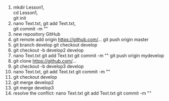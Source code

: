 1. mkdir Lesson1,  
   cd Lesson1,  
   git init
2. nano Text.txt, 
   git add Text.txt,  
   git commit -m ""
3. new repository GitHub
4. git remote add origin https://github.com/... 
   git push origin master
5. git branch develop
   git checkout develop
6. git checkout -b develop2 develop
7. nano Text.txt
   git add Text.txt
   git commit -m ""
   git push origin mydevelop
8. git clone https://github.com/...
9. git checkout -b develop3 develop
10. nano Text.txt,
    git add Text.txt
    git commit -m ""
11. git checkout develop
12. git merge develop2
13. git merge develop3
14. resolve the conflict:
    nano Text.txt
    git add Text.txt
    git commit -m ""
